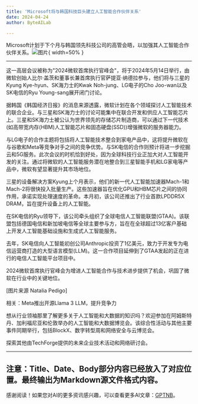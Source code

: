 ```yaml
---
title: 'Microsoft将与韩国科技巨头建立人工智能合作伙伴关系'
date: 2024-04-24
author: ByteAILab

---
```


Microsoft计划于下个月与韩国领先科技公司的高管会晤，以加强其人工智能合作伙伴关系。![图片](https://www.artificialintelligence-news.com/wp-content/uploads/sites/9/2024/04/microsoft-ai-partnerships-artificial-intelligence-cloud-5g-samsung-sk-telecom-south-korea-lg.jpg){ width=50% }

---
这一高层会议被称为"2024微软首席执行官峰会"，将于2024年5月14日举行，由微软创始人比尔·盖茨和董事长兼首席执行官萨提亚·纳德拉参与，他们将与三星的Kyung Kye-hyun、SK海力士的Kwak Noh-jung、LG电子的Cho Joo-wan以及SK电信的Ryu Young-sang展开闭门讨论。

据韩国《韩国经济日报》的消息来源透露，微软计划在各个领域探讨人工智能技术的联合企业。与三星和SK海力士的讨论可能集中在联合开发和供应人工智能芯片上。三星和SK海力士被公认为世界领先的存储芯片制造商，可以通过下一代技术(如高带宽内存(HBM)人工智能芯片和固态硬盘(SSD))增强微软的服务器能力。

与LG电子的合作主题将包括将人工智能技术整合到家电产品中，这将提升微软在与谷歌和Meta等竞争对手之间的竞争优势。与SK电信的合作则预计将进一步挖掘云和5G服务。此次会议的时机恰到好处，因为全球科技行业正加大对人工智能开发的关注。通过将微软的人工智能服务潜在地整合到三星智能手机和LG家电等产品中，微软有望显著提升其市场地位。

三星的设备解决方案Kyung上个月表示，他们的新一代人工智能加速器Mach-1和Mach-2将很快投入批量生产。这些加速器旨在优化GPU和HBM芯片之间的协同作用，承诺实现处理速度的革命。本月初，该公司还推出了行业首款LPDDR5X DRAM，旨在提升设备上的人工智能。

在SK电信的Ryu领导下，该公司牵头组织了全球电信人工智能联盟(GTAA)。该联盟包括德国电信和新加坡电信等全球主要参与方，旨在在全球超过13亿客户基础上开发人工智能基础设施和生成式人工智能服务。

去年，SK电信向人工智能初创公司Anthropic投资了1亿美元，致力于开发专为电信运营商打造的大型语言模型(LLM)。这一合作项目延伸到了GTAA发起的正在进行的电信人工智能平台项目中。

2024微软首席执行官峰会为增进人工智能合作与技术进步提供了机会，巩固了微软在行业中的关键地位。

[图片来源 Natalia Pedigo]

相关：Meta推出开源Llama 3 LLM，提升竞争力

想从行业领袖那里了解更多关于人工智能和大数据的知识吗？欢迎参加在阿姆斯特丹、加利福尼亚和伦敦举办的人工智能和大数据博览会。该综合性活动与其他主要事件同期举行，包括BlockX、数字转型周和网络安全与云博览会。

探索其他由TechForge提供的未来企业技术活动和网络研讨会。

---

注意：Title、Date、Body部分内容已经放入了对应位置。最终输出为Markdown源文件格式内容。
---
感谢阅读！如果您对AI的更多资讯感兴趣，可以查看更多AI文章：[GPTNB](https://gptnb.com)。